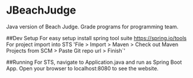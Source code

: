 # JBeachJudge
Java version of Beach Judge. Grade programs for programming team.

##Dev Setup
For easy setup install spring tool suite https://spring.io/tools
For project import into STS 'File > Import > Maven > Check out Maven Projects from SCM >  Paste Git repo url > Finish`'

##Running
For STS, navigate to Application.java and run as Spring Boot App. Open your browser to localhost:8080 to see the website.